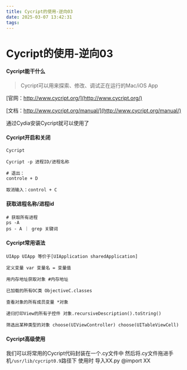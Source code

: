 ```yaml
---
title: Cycript的使用-逆向03
date: 2025-03-07 13:42:31
tags:
---
```


# Cycript的使用-逆向03

#### Cycript能干什么

> Cycript可以用来探索、修改、调试正在运行的Mac/iOS App

[官网：http://www.cycript.org/](http://www.cycript.org/)

[文档：http://www.cycript.org/manual/](http://www.cycript.org/manual/)

通过Cydia安装Cycript就可以使用了

#### Cycript开启和关闭

```
Cycript

Cycript -p 进程ID/进程名称

# 退出：
controle + D

取消输入：control + C
```

#### 获取进程名称/进程id

```
# 获取所有进程
ps -A
ps - A ｜ grep 关键词
```

#### Cycript常用语法

```
UIApp UIApp 等价于[UIApplication sharedApplication]

定义变量 var 变量名 = 变量值

用内存地址获取对象 #内存地址

已加载的所有OC类 ObjectiveC.classes

查看对象的所有成员变量 *对象

递归打印View的所有子控件 对象.recursiveDescription().toString()

筛选出某种类型的对象 choose(UIViewController) choose(UITableViewCell)
```

#### Cycript高级使用

我们可以将常用的Cycript代码封装在一个.cy文件中
然后将.cy文件拖进手机`/usr/lib/cycript0.9`路径下
使用时 导入XX.py @import XX
